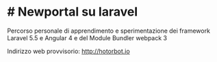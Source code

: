 <h1># Newportal su laravel</h1>
Percorso personale di apprendimento e sperimentazione dei framework Laravel 5.5 e Angular 4 e
del Module Bundler webpack 3<br />

Indirizzo web provvisorio: http://hotorbot.io
